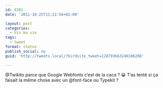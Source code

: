 ```yaml
---
id: 6301
date: '2011-10-25T11:22:56+02:00'

layout: post
categories:
  - Vis ma vie
tags:
  - tweet
format: status
publish_social: no
guid: 'http://tweets.local/?birdsite_tweet=128793663240286208'

---
```


@Twikito parce que Google Webfonts c’est de la caca ? 😀 T’as tenté si ça faisait la même chose avec un @font-face ou Typekit ?